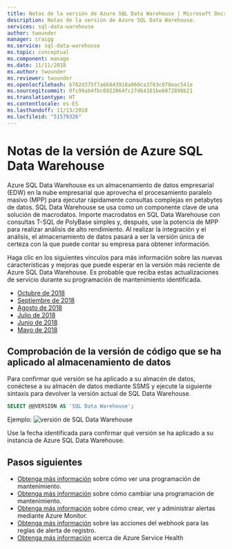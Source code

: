 ```yaml
---
title: Notas de la versión de Azure SQL Data Warehouse | Microsoft Docs
description: Notas de la versión de Azure SQL Data Warehouse.
services: sql-data-warehouse
author: twounder
manager: craigg
ms.service: sql-data-warehouse
ms.topic: conceptual
ms.component: manage
ms.date: 11/11/2018
ms.author: twounder
ms.reviewer: twounder
ms.openlocfilehash: b702d375f7a66843918a960ca3783c078eac541e
ms.sourcegitcommit: 0fc99ab4fbc6922064fc27d64161be6072896b21
ms.translationtype: HT
ms.contentlocale: es-ES
ms.lasthandoff: 11/13/2018
ms.locfileid: "51579326"
---
```

# <a name="azure-sql-data-warehouse-release-notes"></a>Notas de la versión de Azure SQL Data Warehouse

Azure SQL Data Warehouse es un almacenamiento de datos empresarial (EDW) en la nube empresarial que aprovecha el procesamiento paralelo masivo (MPP) para ejecutar rápidamente consultas complejas en petabytes de datos. SQL Data Warehouse se usa como un componente clave de una solución de macrodatos. Importe macrodatos en SQL Data Warehouse con consultas T-SQL de PolyBase simples y, después, use la potencia de MPP para realizar análisis de alto rendimiento. Al realizar la integración y el análisis, el almacenamiento de datos pasará a ser la versión única de certeza con la que puede contar su empresa para obtener información.

Haga clic en los siguientes vínculos para más información sobre las nuevas características y mejoras que puede esperar en la versión más reciente de Azure SQL Data Warehouse. Es probable que reciba estas actualizaciones de servicio durante su programación de mantenimiento identificada.

- [Octubre de 2018](./release-notes-october-2018.md)
- [Septiembre de 2018](./release-notes-september-2018.md)
- [Agosto de 2018](./release-notes-august-2018.md)
- [Julio de 2018](./release-notes-july-2018.md)
- [Junio de 2018](./release-notes-june-2018.md)
- [Mayo de 2018](./release-notes-may-2018.md)

## <a name="checking-the-code-version-that-has-been-applied-to-your-data-warehouse"></a>Comprobación de la versión de código que se ha aplicado al almacenamiento de datos

Para confirmar qué versión se ha aplicado a su almacén de datos, conéctese a su almacén de datos mediante SSMS y ejecute la siguiente sintaxis para devolver la versión actual de SQL Data Warehouse.

```sql
SELECT @@VERSION AS 'SQL Data Warehouse';
```

Ejemplo: ![versión de SQL Data Warehouse](./media/release-notes/sql_data_warehouse_version.png)

Use la fecha identificada para confirmar qué versión se ha aplicado a su instancia de Azure SQL Data Warehouse. 


## <a name="next-steps"></a>Pasos siguientes
- [Obtenga más información](https://docs.microsoft.com/azure/sql-data-warehouse/viewing-maintenance-schedule) sobre cómo ver una programación de mantenimiento. 
- [Obtenga más información](https://docs.microsoft.com/azure/sql-data-warehouse/changing-maintenance-schedule) sobre cómo cambiar una programación de mantenimiento.
- [Obtenga más información](https://docs.microsoft.com/azure/monitoring-and-diagnostics/alert-metric) sobre cómo crear, ver y administrar alertas mediante Azure Monitor.
- [Obtenga más información](https://docs.microsoft.com/azure/monitoring-and-diagnostics/monitor-alerts-unified-log-webhook) sobre las acciones del webhook para las reglas de alerta de registro.
- [Obtenga más información](https://docs.microsoft.com/azure/service-health/service-health-overview) acerca de Azure Service Health
